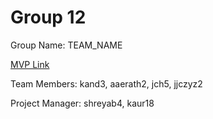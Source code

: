 # Group 12
Group Name: TEAM_NAME

[MVP Link](https://docs.google.com/document/d/1pVUyP_mxFaWGl3_ow6Y8iY5rNJPH3taBFDGW951O-Qo/edit?usp=sharing)

Team Members: kand3, aaerath2, jch5, jjczyz2

Project Manager: shreyab4, kaur18
